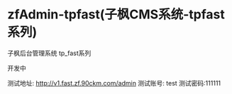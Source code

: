# zfAdmin-tpfast(子枫CMS系统-tpfast系列)


子枫后台管理系统 tp_fast系列

开发中

测试地址: http://v1.fast.zf.90ckm.com/admin
测试账号: test
测试密码:111111
